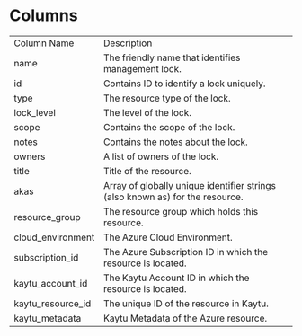 # Columns  

<table>
	<tr><td>Column Name</td><td>Description</td></tr>
	<tr><td>name</td><td>The friendly name that identifies management lock.</td></tr>
	<tr><td>id</td><td>Contains ID to identify a lock uniquely.</td></tr>
	<tr><td>type</td><td>The resource type of the lock.</td></tr>
	<tr><td>lock_level</td><td>The level of the lock.</td></tr>
	<tr><td>scope</td><td>Contains the scope of the lock.</td></tr>
	<tr><td>notes</td><td>Contains the notes about the lock.</td></tr>
	<tr><td>owners</td><td>A list of owners of the lock.</td></tr>
	<tr><td>title</td><td>Title of the resource.</td></tr>
	<tr><td>akas</td><td>Array of globally unique identifier strings (also known as) for the resource.</td></tr>
	<tr><td>resource_group</td><td>The resource group which holds this resource.</td></tr>
	<tr><td>cloud_environment</td><td>The Azure Cloud Environment.</td></tr>
	<tr><td>subscription_id</td><td>The Azure Subscription ID in which the resource is located.</td></tr>
	<tr><td>kaytu_account_id</td><td>The Kaytu Account ID in which the resource is located.</td></tr>
	<tr><td>kaytu_resource_id</td><td>The unique ID of the resource in Kaytu.</td></tr>
	<tr><td>kaytu_metadata</td><td>Kaytu Metadata of the Azure resource.</td></tr>
</table>
